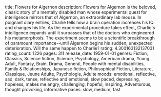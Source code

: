 title: Flowers for Algernon
description: Flowers for Algernon is the beloved, classic story of a mentally disabled man whose experimental quest for intelligence mirrors that of Algernon, an extraordinary lab mouse. In poignant diary entries, Charlie tells how a brain operation increases his IQ and changes his life. As the experimental procedure takes effect, Charlie's intelligence expands until it surpasses that of the doctors who engineered his metamorphosis. The experiment seems to be a scientific breakthrough of paramount importance--until Algernon begins his sudden, unexpected deterioration. Will the same happen to Charlie?
rating: 4.300163132137031
rating_count: 1226
pages: 311
release_date: 1959-01-01
genres: Fiction, Classics, Science fiction, Science, Psychology, American drama, Young Adult, Fantasy, Brain, Drama, General, People with mental disabilities, Family & Relationships, Japanese fiction, Philosophical Fiction, Literature, Classique, Jeune Adulte, Psychologie, Adulte
moods: emotional, reflective, sad, dark, tense, reflective and emotional, slow paced, depressing, hopeless, makes me angry, challenging, hopeful, inspiring, Adventurous, thought provoking, informative
paces: slow, medium, fast